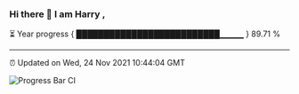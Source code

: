 ### Hi there 👋 I am Harry , 

⏳ Year progress { ██████████████████████████▁▁▁▁ } 89.71 %

---

⏰ Updated on Wed, 24 Nov 2021 10:44:04 GMT

![Progress Bar CI](https://github.com/duykhang68/duykhang68/workflows/Progress%20Bar%20CI/badge.svg)
